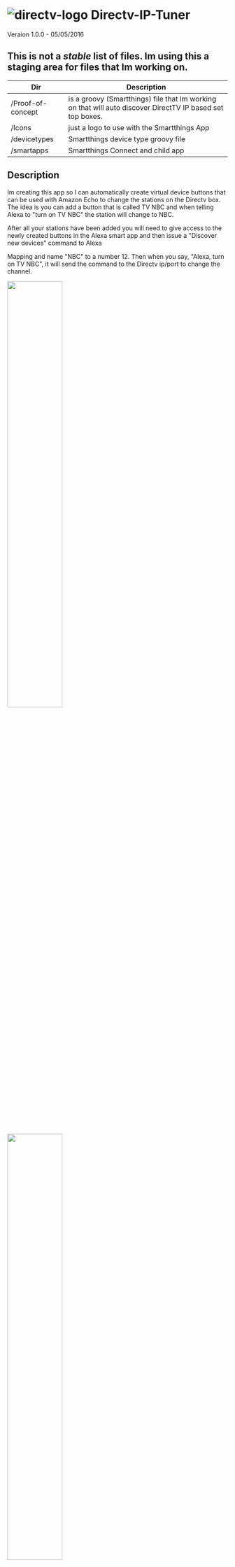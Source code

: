 # ![directv-logo](https://raw.githubusercontent.com/macmedia/Directv-IP-Tuner/master/Icons/DIRECTV.png) Directv-IP-Tuner
Veraion 1.0.0 - 05/05/2016


## This is not a _stable_ list of files. Im using this a staging area for files that Im working on.



Dir                | Description
-------------------|-----------------------------------------
/Proof-of-concept  | is a groovy (Smartthings) file that Im working on that will auto discover DirectTV IP based set top boxes.
/Icons             |  just a logo to use with the Smartthings App
/devicetypes       |  Smartthings device type groovy file
/smartapps         | Smartthings Connect and child app




## Description
Im creating this app so I can automatically create virtual device buttons that can be used with Amazon Echo to change the stations on the Directv box. The idea is you can add a button that is called TV NBC and when telling Alexa to "turn on TV NBC" the station will change to NBC.

After all your stations have been added you will need to give access to the newly created buttons in the Alexa smart app and then issue a "Discover new devices" command to Alexa

Mapping and name "NBC" to a number 12. Then when you say, "Alexa, turn on TV NBC", it will send the command to the Directv ip/port to change the channel.


<img src="https://raw.githubusercontent.com/macmedia/Directv-IP-Tuner/master/Icons/IMG_0141.png" width="50%">
<img src="https://raw.githubusercontent.com/macmedia/Directv-IP-Tuner/master/Icons/IMG_0143.PNG" width="50%">

----

# TODO
- [x] Create a working SSDP file that will find boxes on local network
- [ ] Implement working file into Smartapp
- [ ] Clean up code
- [ ] Comment code
- [ ] Test code with other users
